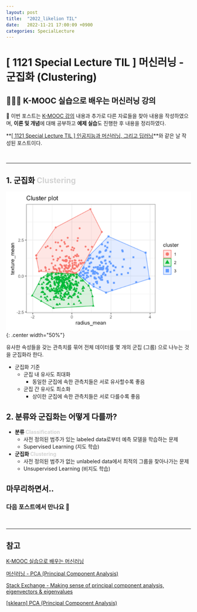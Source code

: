 ```yaml
---
layout: post
title:  "2022_likelion TIL"
date:   2022-11-21 17:00:09 +0900
categories: SpecialLecture
---
```

# [ 1121 Special Lecture TIL ] 머신러닝 - 군집화 (Clustering)
## 👩🏻‍💻 K-MOOC 실습으로 배우는 머신러닝 강의

📙 이번 포스트는 [K-MOOC 강의](http://www.kmooc.kr/courses/course-v1:SSUk+SSMOOC20K+2022_T1/course/) 내용과 추가로 다른 자료들을 찾아 내용을 작성하였으며, **이론 및 개념**에 대해 공부하고 **예제 실습**도 진행한 후 내용을 정리하였다.

**[[ 1121 Special Lecture TIL ] 인공지능과 머신러닝, 그리고 딥러닝](https://seul1230.github.io/speciallecture/2022-11-21-likelion-TIL1/)**와 같은 날 작성된 포스트이다. 



<br/>

***

## 1. 군집화 <font color='lightgray'>Clustering</font>
![](/assets/img/img_221121/clustering.png){: .center width="50%"} 

유사한 속성들을 갖는 관측치를 묶어 전체 데이터를 몇 개의 군집 (그룹) 으로 나누는 것을 군집화라 한다. 
* 군집화 기준
  * 군집 내 유사도 최대화
    * 동일한 군집에 속한 관측치들은 서로 유사할수록 좋음
  * 군집 간 유사도 최소화
    * 상이한 군집에 속한 관측치들은 서로 다를수록 좋음


## 2. 분류와 군집화는 어떻게 다를까?
* **분류 <font color='lightgray'>Classification</font>**
  * 사전 정의된 범주가 있는 labeled data로부터 예측 모델을 학습하는 문제
  * Supervised Learning (지도 학습)
* **군집화 <font color='lightgray'>Clustering</font>**
  * 사전 정의된 범주가 없는 unlabeled data에서 최적의 그룹을 찾아나가는 문제
  * Unsupervised Learning (비지도 학습)



## 마무리하면서..



### 다음 포스트에서 만나요 🙌
<!-- 다음 포스트에서는 [K-MOOC 실습으로 배우는 머신러닝](http://www.kmooc.kr/courses/course-v1:SSUk+SSMOOC20K+2022_T1/course/)에서 내가 부족한 부분들을 정리해 더 작성할 예정이다. -->

<br/>

***

## 참고


[K-MOOC 실습으로 배우는 머신러닝](http://www.kmooc.kr/courses/course-v1:SSUk+SSMOOC20K+2022_T1/course/)

[머신러닝 - PCA (Principal Component Analysis)](https://velog.io/@swan9405/PCA)

[Stack Exchange - Making sense of principal component analysis, eigenvectors & eigenvalues](https://stats.stackexchange.com/questions/2691/making-sense-of-principal-component-analysis-eigenvectors-eigenvalues)

[[sklearn] PCA (Principal Component Analysis)](https://m.blog.naver.com/pjc1349/221996214527)





<!-- ### 🐾　　🐾
### 🐾　　🐾
### 🐾　　🐾
### 🐾　　🐾
### 🐾　　🐾
### 🐾　　🐾 
<font color='dodgerblue'> 예쁜 파랑 </font>
<font color='lightgray'>Miss</font>
<mark style='background-color: #f1f8ff'> 연한 파랑 </mark>
<mark style='background-color: #fff5b1'> 연한 노랑 </mark>
<mark style='background-color: #ffdce0'> 연한 빨강 </mark>
<mark style='background-color: #dcffe4'> 연한 초록 </mark>
<mark style='background-color: #f5f0ff'> 연한 보라 </mark>
<mark style='background-color: #f6f8fa'> 연한 회색 </mark>
-->
